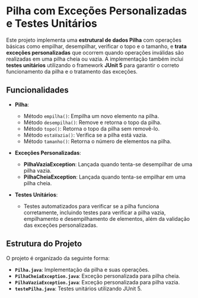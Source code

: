 # Pilha com Exceções Personalizadas e Testes Unitários

Este projeto implementa uma **estrutural de dados Pilha** com operações básicas como empilhar, desempilhar, verificar o topo e o tamanho, e **trata exceções personalizadas** que ocorrem quando operações inválidas são realizadas em uma pilha cheia ou vazia. A implementação também inclui **testes unitários** utilizando o framework **JUnit 5** para garantir o correto funcionamento da pilha e o tratamento das exceções.

## Funcionalidades

- **Pilha**:
  - Método `empilha()`: Empilha um novo elemento na pilha.
  - Método `desempilha()`: Remove e retorna o topo da pilha.
  - Método `topo()`: Retorna o topo da pilha sem removê-lo.
  - Método `estaVazia()`: Verifica se a pilha está vazia.
  - Método `tamanho()`: Retorna o número de elementos na pilha.

- **Exceções Personalizadas**:
  - **PilhaVaziaException**: Lançada quando tenta-se desempilhar de uma pilha vazia.
  - **PilhaCheiaException**: Lançada quando tenta-se empilhar em uma pilha cheia.

- **Testes Unitários**: 
  - Testes automatizados para verificar se a pilha funciona corretamente, incluindo testes para verificar a pilha vazia, empilhamento e desempilhamento de elementos, além da validação das exceções personalizadas.

## Estrutura do Projeto

O projeto é organizado da seguinte forma:

- **`Pilha.java`**: Implementação da pilha e suas operações.
- **`PilhaCheiaException.java`**: Exceção personalizada para pilha cheia.
- **`PilhaVaziaException.java`**: Exceção personalizada para pilha vazia.
- **`testePilha.java`**: Testes unitários utilizando JUnit 5.
